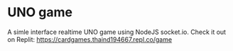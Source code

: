 # UNO game
A simle interface realtime UNO game using NodeJS socket.io.
Check it out on Replit: https://cardgames.thaind194667.repl.co/game
